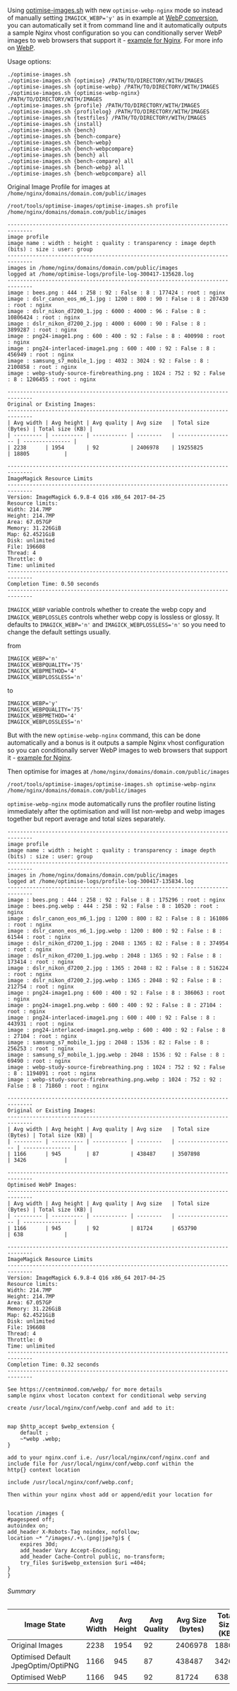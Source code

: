 Using [optimise-images.sh](https://github.com/centminmod/optimise-images) with new `optimise-webp-nginx` mode so instead of manually setting `IMAGICK_WEBP='y'` as in example at [WebP conversion](/examples/examples-webp-260417.md), you can automatically set it from command line and it automatically outputs a sample Nginx vhost configuration so you can conditionally server WebP images to web browsers that support it - [example for Nginx](https://centminmod.com/webp/). For more info on [WebP](https://developers.google.com/speed/webp/).

Usage options:

    ./optimise-images.sh 
    ./optimise-images.sh {optimise} /PATH/TO/DIRECTORY/WITH/IMAGES
    ./optimise-images.sh {optimise-webp} /PATH/TO/DIRECTORY/WITH/IMAGES
    ./optimise-images.sh {optimise-webp-nginx} /PATH/TO/DIRECTORY/WITH/IMAGES
    ./optimise-images.sh {profile} /PATH/TO/DIRECTORY/WITH/IMAGES
    ./optimise-images.sh {profilelog} /PATH/TO/DIRECTORY/WITH/IMAGES
    ./optimise-images.sh {testfiles} /PATH/TO/DIRECTORY/WITH/IMAGES
    ./optimise-images.sh {install}
    ./optimise-images.sh {bench}
    ./optimise-images.sh {bench-compare}
    ./optimise-images.sh {bench-webp}
    ./optimise-images.sh {bench-webpcompare}
    ./optimise-images.sh {bench} all
    ./optimise-images.sh {bench-compare} all
    ./optimise-images.sh {bench-webp} all
    ./optimise-images.sh {bench-webpcompare} all

Original Image Profile for images at `/home/nginx/domains/domain.com/public/images`

    /root/tools/optimise-images/optimise-images.sh profile /home/nginx/domains/domain.com/public/images                                                         
    
    ------------------------------------------------------------------------------
    image profile
    image name : width : height : quality : transparency : image depth (bits) : size : user: group
    ------------------------------------------------------------------------------
    images in /home/nginx/domains/domain.com/public/images
    logged at /home/optimise-logs/profile-log-300417-135628.log
    ------------------------------------------------------------------------------
    image : bees.png : 444 : 258 : 92 : False : 8 : 177424 : root : nginx
    image : dslr_canon_eos_m6_1.jpg : 1200 : 800 : 90 : False : 8 : 207430 : root : nginx
    image : dslr_nikon_d7200_1.jpg : 6000 : 4000 : 96 : False : 8 : 10806424 : root : nginx
    image : dslr_nikon_d7200_2.jpg : 4000 : 6000 : 90 : False : 8 : 3899287 : root : nginx
    image : png24-image1.png : 600 : 400 : 92 : False : 8 : 400998 : root : nginx
    image : png24-interlaced-image1.png : 600 : 400 : 92 : False : 8 : 456949 : root : nginx
    image : samsung_s7_mobile_1.jpg : 4032 : 3024 : 92 : False : 8 : 2100858 : root : nginx
    image : webp-study-source-firebreathing.png : 1024 : 752 : 92 : False : 8 : 1206455 : root : nginx
    
    ------------------------------------------------------------------------------
    Original or Existing Images:
    ------------------------------------------------------------------------------
    | Avg width | Avg height | Avg quality | Avg size   | Total size (Bytes) | Total size (KB) |
    | --------- | ---------- | ----------- | --------   | ------------------ | --------------- |
    | 2238      | 1954       | 92          | 2406978    | 19255825           | 18805           |
    
    ------------------------------------------------------------------------------
    ImageMagick Resource Limits
    ------------------------------------------------------------------------------
    Version: ImageMagick 6.9.8-4 Q16 x86_64 2017-04-25
    Resource limits:
    Width: 214.7MP
    Height: 214.7MP
    Area: 67.057GP
    Memory: 31.226GiB
    Map: 62.4521GiB
    Disk: unlimited
    File: 196608
    Thread: 4
    Throttle: 0
    Time: unlimited
    ------------------------------------------------------------------------------
    Completion Time: 0.50 seconds
    ------------------------------------------------------------------------------

`IMAGICK_WEBP` variable controls whether to create the webp copy and `IMAGICK_WEBPLOSSLES` controls whether webp copy is lossless or glossy. It defaults to `IMAGICK_WEBP='n'` and `IMAGICK_WEBPLOSSLESS='n'` so you need to change the default settings usually.

from

    IMAGICK_WEBP='n'
    IMAGICK_WEBPQUALITY='75'
    IMAGICK_WEBPMETHOD='4'
    IMAGICK_WEBPLOSSLESS='n'

to

    IMAGICK_WEBP='y'
    IMAGICK_WEBPQUALITY='75'
    IMAGICK_WEBPMETHOD='4'
    IMAGICK_WEBPLOSSLESS='n'

But with the new `optimise-webp-nginx` command, this can be done automatically and a bonus is it outputs a sample Nginx vhost configuration so you can conditionally server WebP images to web browsers that support it - [example for Nginx](https://centminmod.com/webp/).

Then optimise for images at `/home/nginx/domains/domain.com/public/images`

    /root/tools/optimise-images/optimise-images.sh optimise-webp-nginx /home/nginx/domains/domain.com/public/images

`optimise-webp-nginx` mode automatically runs the profiler routine listing immediately after the optimisation and will list non-webp and webp images together but report average and total sizes separately.                                                                                      

    ------------------------------------------------------------------------------
    image profile
    image name : width : height : quality : transparency : image depth (bits) : size : user: group
    ------------------------------------------------------------------------------
    images in /home/nginx/domains/domain.com/public/images
    logged at /home/optimise-logs/profile-log-300417-135834.log
    ------------------------------------------------------------------------------
    image : bees.png : 444 : 258 : 92 : False : 8 : 175296 : root : nginx
    image : bees.png.webp : 444 : 258 : 92 : False : 8 : 10520 : root : nginx
    image : dslr_canon_eos_m6_1.jpg : 1200 : 800 : 82 : False : 8 : 161086 : root : nginx
    image : dslr_canon_eos_m6_1.jpg.webp : 1200 : 800 : 92 : False : 8 : 61544 : root : nginx
    image : dslr_nikon_d7200_1.jpg : 2048 : 1365 : 82 : False : 8 : 374954 : root : nginx
    image : dslr_nikon_d7200_1.jpg.webp : 2048 : 1365 : 92 : False : 8 : 173414 : root : nginx
    image : dslr_nikon_d7200_2.jpg : 1365 : 2048 : 82 : False : 8 : 516224 : root : nginx
    image : dslr_nikon_d7200_2.jpg.webp : 1365 : 2048 : 92 : False : 8 : 212754 : root : nginx
    image : png24-image1.png : 600 : 400 : 92 : False : 8 : 386063 : root : nginx
    image : png24-image1.png.webp : 600 : 400 : 92 : False : 8 : 27104 : root : nginx
    image : png24-interlaced-image1.png : 600 : 400 : 92 : False : 8 : 443931 : root : nginx
    image : png24-interlaced-image1.png.webp : 600 : 400 : 92 : False : 8 : 27104 : root : nginx
    image : samsung_s7_mobile_1.jpg : 2048 : 1536 : 82 : False : 8 : 256253 : root : nginx
    image : samsung_s7_mobile_1.jpg.webp : 2048 : 1536 : 92 : False : 8 : 69490 : root : nginx
    image : webp-study-source-firebreathing.png : 1024 : 752 : 92 : False : 8 : 1194091 : root : nginx
    image : webp-study-source-firebreathing.png.webp : 1024 : 752 : 92 : False : 8 : 71860 : root : nginx
    
    ------------------------------------------------------------------------------
    Original or Existing Images:
    ------------------------------------------------------------------------------
    | Avg width | Avg height | Avg quality | Avg size   | Total size (Bytes) | Total size (KB) |
    | --------- | ---------- | ----------- | --------   | ------------------ | --------------- |
    | 1166      | 945        | 87          | 438487     | 3507898            | 3426            |
    
    ------------------------------------------------------------------------------
    Optimised WebP Images:
    ------------------------------------------------------------------------------
    | Avg width | Avg height | Avg quality | Avg size   | Total size (Bytes) | Total size (KB) |
    | --------- | ---------- | ----------- | --------   | ------------------ | --------------- |
    | 1166      | 945        | 92          | 81724      | 653790             | 638             |
    
    ------------------------------------------------------------------------------
    ImageMagick Resource Limits
    ------------------------------------------------------------------------------
    Version: ImageMagick 6.9.8-4 Q16 x86_64 2017-04-25
    Resource limits:
    Width: 214.7MP
    Height: 214.7MP
    Area: 67.057GP
    Memory: 31.226GiB
    Map: 62.4521GiB
    Disk: unlimited
    File: 196608
    Thread: 4
    Throttle: 0
    Time: unlimited
    ------------------------------------------------------------------------------
    Completion Time: 0.32 seconds
    ------------------------------------------------------------------------------
    
    See https://centminmod.com/webp/ for more details
    sample nginx vhost locaton context for conditional webp serving
    
    create /usr/local/nginx/conf/webp.conf and add to it:
    
    
    map $http_accept $webp_extension {
        default ;
        ~*webp .webp;
    }

    add to your nginx.conf i.e. /usr/local/nginx/conf/nginx.conf and
    include file for /usr/local/nginx/conf/webp.conf within the
    http{} context location
    
    include /usr/local/nginx/conf/webp.conf;
    
    Then within your nginx vhost add or append/edit your location for
    

    location /images {
    #pagespeed off;
    autoindex on;
    add_header X-Robots-Tag noindex, nofollow;
    location ~* ^/images/.+\.(png|jpe?g)$ {
        expires 30d;
        add_header Vary Accept-Encoding;
        add_header Cache-Control public, no-transform;
        try_files $uri$webp_extension $uri =404;
    }
    }

###### Summary

| Image State | Avg Width | Avg Height | Avg Quality | Avg Size (bytes) | Total Size (KB) | Reduction |
| --- | --- | --- | --- | --- | --- | --- | 
| Original Images | 2238      | 1954       | 92          | 2406978    |  18805           | |
| Optimised Default JpegOptim/OptiPNG | 1166      | 945        | 87          | 438487     | 3426            | -81.78% |
| Optimised WebP | 1166      | 945        | 92          | 81724      | 638             | -96.61% |